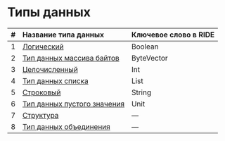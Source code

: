 # Типы данных

| # | Название типа данных | Ключевое слово в RIDE |
| :--- | :--- | :--- |
| 1 | [Логический](/ru/ride/data-types/boolean.md) | Boolean |
| 2 | [Тип данных массива байтов](/ru/ride/data-types/byte-vector.md) | ByteVector |
| 3 | [Целочисленный](/ru/ride/data-types/int.md) | Int |
| 4 | [Тип данных списка](/ru/ride/data-types/list.md) | List |
| 5 | [Строковый](/ru/ride/data-types/string.md) | String |
| 6 | [Тип данных пустого значения](/ru/ride/data-types/unit.md) | Unit |
| 7 | [Структура](/ru/ride/structures.md) | — |
| 8 | [Тип данных объединения](/ru/ride/data-types/union.md) | — |
